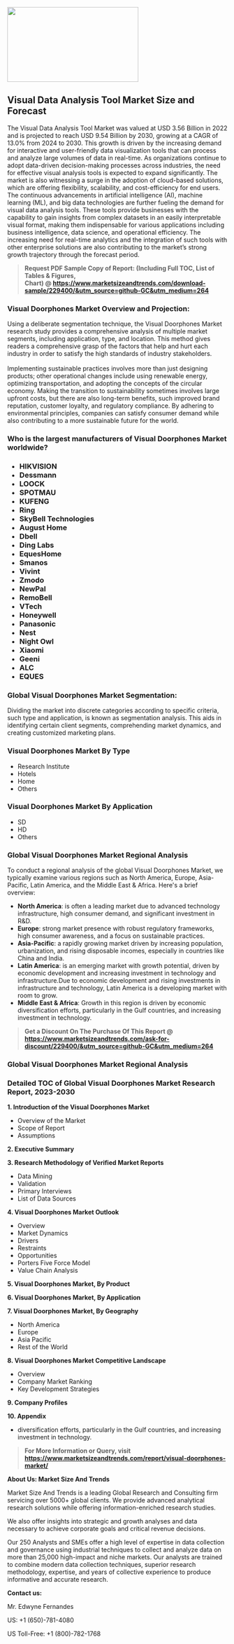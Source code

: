 <p><img class="alignnone size-medium wp-image-20088" src="https://ffe5etoiles.com/wp-content/uploads/2024/12/MST1-300x171.png" alt="" width="300" height="171" /></p><h2>Visual Data Analysis Tool Market Size and Forecast</h2><p>The Visual Data Analysis Tool Market was valued at USD 3.56 Billion in 2022 and is projected to reach USD 9.54 Billion by 2030, growing at a CAGR of 13.0% from 2024 to 2030. This growth is driven by the increasing demand for interactive and user-friendly data visualization tools that can process and analyze large volumes of data in real-time. As organizations continue to adopt data-driven decision-making processes across industries, the need for effective visual analysis tools is expected to expand significantly. The market is also witnessing a surge in the adoption of cloud-based solutions, which are offering flexibility, scalability, and cost-efficiency for end users. The continuous advancements in artificial intelligence (AI), machine learning (ML), and big data technologies are further fueling the demand for visual data analysis tools. These tools provide businesses with the capability to gain insights from complex datasets in an easily interpretable visual format, making them indispensable for various applications including business intelligence, data science, and operational efficiency. The increasing need for real-time analytics and the integration of such tools with other enterprise solutions are also contributing to the market’s strong growth trajectory through the forecast period. </p><blockquote id="" class=""><strong>Request PDF Sample Copy of Report: (Including Full TOC, List of Tables &amp; Figures, Chart)&nbsp;@&nbsp;<strong><a href="https://www.marketsizeandtrends.com/download-sample/229400/&utm_source=github-GC&utm_medium=264" target="_blank">https://www.marketsizeandtrends.com/download-sample/229400/&utm_source=github-GC&utm_medium=264</a></strong></strong></blockquote><h3 id="" class="">Visual Doorphones Market&nbsp;Overview and Projection:</h3><p id="" class="">Using a deliberate segmentation technique, the Visual Doorphones Market research study provides a comprehensive analysis of multiple market segments, including application, type, and location. This method gives readers a comprehensive grasp of the factors that help and hurt each industry in order to satisfy the high standards of industry stakeholders. <br /> <br />Implementing sustainable practices involves more than just designing products; other operational changes include using renewable energy, optimizing transportation, and adopting the concepts of the circular economy. Making the transition to sustainability sometimes involves large upfront costs, but there are also long-term benefits, such improved brand reputation, customer loyalty, and regulatory compliance. By adhering to environmental principles, companies can satisfy consumer demand while also contributing to a more sustainable future for the world.</p><h3 id="" class="">Who is the largest manufacturers of&nbsp;Visual Doorphones Market worldwide?</h3><h3 class=""><p><ul><li>HIKVISION </li><li> Dessmann </li><li> LOOCK </li><li> SPOTMAU </li><li> KUFENG </li><li> Ring </li><li> SkyBell Technologies </li><li> August Home </li><li> Dbell </li><li> Ding Labs </li><li> EquesHome </li><li> Smanos </li><li> Vivint </li><li> Zmodo </li><li> NewPal </li><li> RemoBell </li><li> VTech </li><li> Honeywell </li><li> Panasonic </li><li> Nest </li><li> Night Owl </li><li> Xiaomi </li><li> Geeni </li><li> ALC </li><li> EQUES</li></ul></p></h3><h3 id="" class="">Global&nbsp;Visual Doorphones Market Segmentation:</h3><p id="" class="">Dividing the market into discrete categories according to specific criteria, such type and application, is known as segmentation analysis. This aids in identifying certain client segments, comprehending market dynamics, and creating customized marketing plans.</p><h3 id="" class="">Visual Doorphones Market&nbsp;By Type</h3><p><p><ul><li>Research Institute</li><li> Hotels</li><li> Home</li><li> Others</p></li></ul></p></p><h3 id="" class="">Visual Doorphones Market&nbsp;By Application</h3><p class=""><p><ul><li>SD</li><li> HD</li><li> Others</li></ul></p></p><h3 id="" class="">Global Visual Doorphones Market Regional Analysis</h3><p id="" class="">To conduct a regional analysis of the global Visual Doorphones Market, we typically examine various regions such as North America, Europe, Asia-Pacific, Latin America, and the Middle East &amp; Africa. Here's a brief overview:</p><ul><li><strong>North America</strong>: is often a leading market due to advanced technology infrastructure, high consumer demand, and significant investment in R&amp;D.</li><li><strong>Europe</strong>: strong market presence with robust regulatory frameworks, high consumer awareness, and a focus on sustainable practices.</li><li><strong>Asia-Pacific</strong>: a rapidly growing market driven by increasing population, urbanization, and rising disposable incomes, especially in countries like China and India.</li><li><strong>Latin America</strong>: is an emerging market with growth potential, driven by economic development and increasing investment in technology and infrastructure.Due to economic development and rising investments in infrastructure and technology, Latin America is a developing market with room to grow.</li><li><strong>Middle East &amp; Africa</strong>: Growth in this region is driven by economic diversification efforts, particularly in the Gulf countries, and increasing investment in technology.</li></ul><blockquote id="" class=""><strong>Get a Discount On The Purchase Of This Report @ <strong><a href="https://www.marketsizeandtrends.com/ask-for-discount/229400/&utm_source=github-GC&utm_medium=264" target="_blank">https://www.marketsizeandtrends.com/ask-for-discount/229400/&utm_source=github-GC&utm_medium=264</a></strong></strong></blockquote><h3 id="" class="">Global Visual Doorphones Market Regional Analysis</h3><h3 id="" class="">Detailed TOC of Global Visual Doorphones Market Research Report, 2023-2030</h3><p id="" class=""><strong>1. Introduction of the Visual Doorphones Market</strong></p><ul><li>Overview of the Market</li><li>Scope of Report</li><li>Assumptions</li></ul><p id="" class=""><strong>2. Executive Summary</strong></p><p id="" class=""><strong>3. Research Methodology of Verified Market Reports</strong></p><ul><li>Data Mining</li><li>Validation</li><li>Primary Interviews</li><li>List of Data Sources</li></ul><p id="" class=""><strong>4. Visual Doorphones Market Outlook</strong></p><ul><li>Overview</li><li>Market Dynamics</li><li>Drivers</li><li>Restraints</li><li>Opportunities</li><li>Porters Five Force Model</li><li>Value Chain Analysis</li></ul><p id="" class=""><strong>5. Visual Doorphones Market, By Product</strong></p><p id="" class=""><strong>6. Visual Doorphones Market, By Application</strong></p><p id="" class=""><strong>7. Visual Doorphones Market, By Geography</strong></p><ul><li>North America</li><li>Europe</li><li>Asia Pacific</li><li>Rest of the World</li></ul><p id="" class=""><strong>8. Visual Doorphones Market Competitive Landscape</strong></p><ul><li>Overview</li><li>Company Market Ranking</li><li>Key Development Strategies</li></ul><p id="" class=""><strong>9. Company Profiles</strong></p><p id="" class=""><strong>10. Appendix</strong></p><ul><li>diversification efforts, particularly in the Gulf countries, and increasing investment in technology.</li></ul><blockquote id="" class=""><strong>For More Information or Query, visit <strong><strong><a href="https://www.marketsizeandtrends.com/report/visual-doorphones-market/" target="_blank">https://www.marketsizeandtrends.com/report/visual-doorphones-market/</a></strong></strong></strong></blockquote><p id="" class=""><strong>About Us: Market Size And Trends</strong></p><p id="" class="">Market Size And Trends is a leading Global Research and Consulting firm servicing over 5000+ global clients. We provide advanced analytical research solutions while offering information-enriched research studies.</p><p id="" class="">We also offer insights into strategic and growth analyses and data necessary to achieve corporate goals and critical revenue decisions.</p><p id="" class="">Our 250 Analysts and SMEs offer a high level of expertise in data collection and governance using industrial techniques to collect and analyze data on more than 25,000 high-impact and niche markets. Our analysts are trained to combine modern data collection techniques, superior research methodology, expertise, and years of collective experience to produce informative and accurate research.</p><p id="" class=""><strong>Contact us:</strong></p><p id="" class="">Mr. Edwyne Fernandes</p><p id="" class="">US: +1 (650)-781-4080</p><p id="" class="">US Toll-Free: +1 (800)-782-1768</p>
